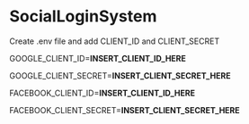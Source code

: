 # SocialLoginSystem

Create .env file and add CLIENT_ID and CLIENT_SECRET

GOOGLE_CLIENT_ID=__INSERT_CLIENT_ID_HERE__

GOOGLE_CLIENT_SECRET=__INSERT_CLIENT_SECRET_HERE__

FACEBOOK_CLIENT_ID=__INSERT_CLIENT_ID_HERE__

FACEBOOK_CLIENT_SECRET=__INSERT_CLIENT_SECRET_HERE__
